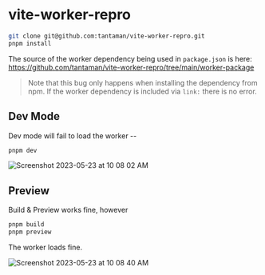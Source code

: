 # vite-worker-repro

```bash
git clone git@github.com:tantaman/vite-worker-repro.git
pnpm install
```

The source of the worker dependency being used in `package.json` is here: https://github.com/tantaman/vite-worker-repro/tree/main/worker-package

> Note that this bug only happens when installing the dependency from npm. If the worker dependency is included via `link:` there is no error.

## Dev Mode

Dev mode will fail to load the worker --

```ts
pnpm dev
```
![Screenshot 2023-05-23 at 10 08 02 AM](https://github.com/tantaman/vite-worker-repro/assets/1009003/82e9b3c4-5f0c-4c88-8141-244631a0699e)

## Preview

Build & Preview works fine, however

```ts
pnpm build
pnpm preview
```

The worker loads fine.

![Screenshot 2023-05-23 at 10 08 40 AM](https://github.com/tantaman/vite-worker-repro/assets/1009003/18525467-5054-4015-8c66-39412dc75fb2)
